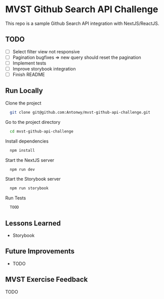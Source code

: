 # MVST Github Search API Challenge

This repo is a sample Github Search API integration with NextJS/ReactJS.

## TODO

- [ ] Select filter view not responsive
- [ ] Pagination bugfixes => new query should reset the pagination
- [ ] Implement tests
- [ ] Improve storybook integration
- [ ] Finish README

## Run Locally

Clone the project

```bash
  git clone git@github.com:Antonwy/mvst-github-api-challenge.git
```

Go to the project directory

```bash
  cd mvst-github-api-challenge
```

Install dependencies

```bash
  npm install
```

Start the NextJS server

```bash
  npm run dev
```

Start the Storybook server

```bash
  npm run storybook
```

Run Tests

```bash
  TOOD
```

## Lessons Learned

- Storybook

## Future Improvements

- TODO

## MVST Exercise Feedback

TODO
